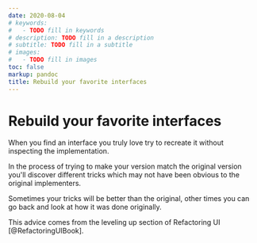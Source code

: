 ```yaml
---
date: 2020-08-04
# keywords:
#   - TODO fill in keywords
# description: TODO fill in a description
# subtitle: TODO fill in a subtitle
# images:
#   - TODO fill in images
toc: false
markup: pandoc
title: Rebuild your favorite interfaces
---
```


# Rebuild your favorite interfaces

When you find an interface you truly love try to recreate it without inspecting the implementation.

In the process of trying to make your version match the original version you'll discover different tricks which may not have been obvious to the original implementers.

Sometimes your tricks will be better than the original, other times you can go back and look at how it was done originally.

This advice comes from the leveling up section of Refactoring UI [@RefactoringUIBook].